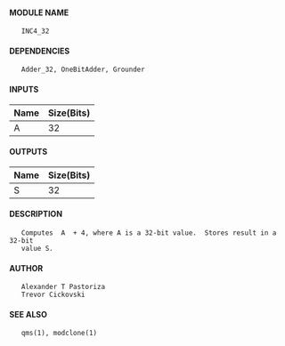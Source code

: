 #### MODULE NAME
       INC4_32

#### DEPENDENCIES
       Adder_32, OneBitAdder, Grounder

#### INPUTS
Name | Size(Bits)
-----|------------
A   |     32     

#### OUTPUTS
Name | Size(Bits)
-----|------------
S   |     32     

#### DESCRIPTION
       Computes  A  + 4, where A is a 32-bit value.  Stores result in a 32-bit
       value S.

#### AUTHOR
       Alexander T Pastoriza
       Trevor Cickovski

#### SEE ALSO
       qms(1), modclone(1)
